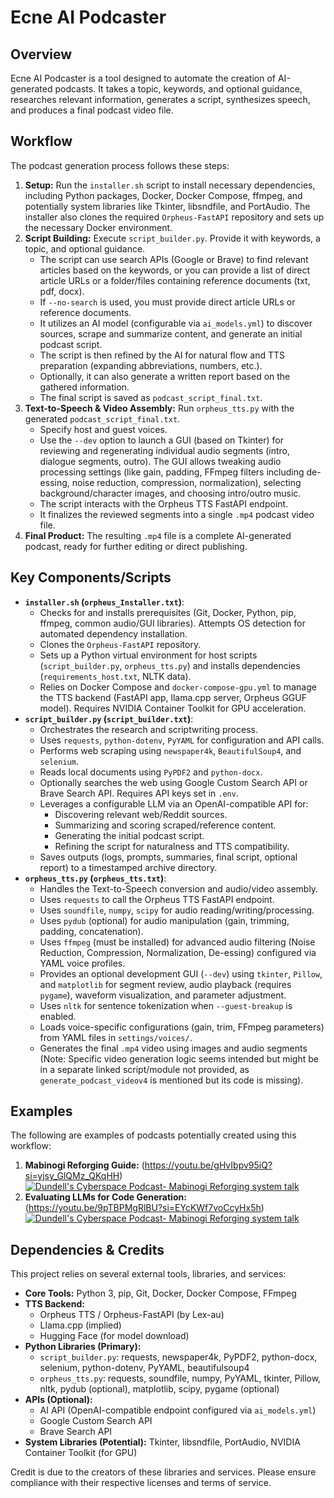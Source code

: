# Ecne AI Podcaster

## Overview

Ecne AI Podcaster is a tool designed to automate the creation of AI-generated podcasts. It takes a topic, keywords, and optional guidance, researches relevant information, generates a script, synthesizes speech, and produces a final podcast video file.

## Workflow

The podcast generation process follows these steps:

1.  **Setup:** Run the `installer.sh` script to install necessary dependencies, including Python packages, Docker, Docker Compose, ffmpeg, and potentially system libraries like Tkinter, libsndfile, and PortAudio. The installer also clones the required `Orpheus-FastAPI` repository and sets up the necessary Docker environment.
2.  **Script Building:** Execute `script_builder.py`. Provide it with keywords, a topic, and optional guidance.
    * The script can use search APIs (Google or Brave) to find relevant articles based on the keywords, or you can provide a list of direct article URLs or a folder/files containing reference documents (txt, pdf, docx).
    * If `--no-search` is used, you must provide direct article URLs or reference documents.
    * It utilizes an AI model (configurable via `ai_models.yml`) to discover sources, scrape and summarize content, and generate an initial podcast script.
    * The script is then refined by the AI for natural flow and TTS preparation (expanding abbreviations, numbers, etc.).
    * Optionally, it can also generate a written report based on the gathered information.
    * The final script is saved as `podcast_script_final.txt`.
3.  **Text-to-Speech & Video Assembly:** Run `orpheus_tts.py` with the generated `podcast_script_final.txt`.
    * Specify host and guest voices.
    * Use the `--dev` option to launch a GUI (based on Tkinter) for reviewing and regenerating individual audio segments (intro, dialogue segments, outro). The GUI allows tweaking audio processing settings (like gain, padding, FFmpeg filters including de-essing, noise reduction, compression, normalization), selecting background/character images, and choosing intro/outro music.
    * The script interacts with the Orpheus TTS FastAPI endpoint.
    * It finalizes the reviewed segments into a single `.mp4` podcast video file.
4.  **Final Product:** The resulting `.mp4` file is a complete AI-generated podcast, ready for further editing or direct publishing.

## Key Components/Scripts

* **`installer.sh` (`orpheus_Installer.txt`)**:
    * Checks for and installs prerequisites (Git, Docker, Python, pip, ffmpeg, common audio/GUI libraries). Attempts OS detection for automated dependency installation.
    * Clones the `Orpheus-FastAPI` repository.
    * Sets up a Python virtual environment for host scripts (`script_builder.py`, `orpheus_tts.py`) and installs dependencies (`requirements_host.txt`, NLTK data).
    * Relies on Docker Compose and `docker-compose-gpu.yml` to manage the TTS backend (FastAPI app, llama.cpp server, Orpheus GGUF model). Requires NVIDIA Container Toolkit for GPU acceleration.
* **`script_builder.py` (`script_builder.txt`)**:
    * Orchestrates the research and scriptwriting process.
    * Uses `requests`, `python-dotenv`, `PyYAML` for configuration and API calls.
    * Performs web scraping using `newspaper4k`, `BeautifulSoup4`, and `selenium`.
    * Reads local documents using `PyPDF2` and `python-docx`.
    * Optionally searches the web using Google Custom Search API or Brave Search API. Requires API keys set in `.env`.
    * Leverages a configurable LLM via an OpenAI-compatible API for:
        * Discovering relevant web/Reddit sources.
        * Summarizing and scoring scraped/reference content.
        * Generating the initial podcast script.
        * Refining the script for naturalness and TTS compatibility.
    * Saves outputs (logs, prompts, summaries, final script, optional report) to a timestamped archive directory.
* **`orpheus_tts.py` (`orpheus_tts.txt`)**:
    * Handles the Text-to-Speech conversion and audio/video assembly.
    * Uses `requests` to call the Orpheus TTS FastAPI endpoint.
    * Uses `soundfile`, `numpy`, `scipy` for audio reading/writing/processing.
    * Uses `pydub` (optional) for audio manipulation (gain, trimming, padding, concatenation).
    * Uses `ffmpeg` (must be installed) for advanced audio filtering (Noise Reduction, Compression, Normalization, De-essing) configured via YAML voice profiles.
    * Provides an optional development GUI (`--dev`) using `tkinter`, `Pillow`, and `matplotlib` for segment review, audio playback (requires `pygame`), waveform visualization, and parameter adjustment.
    * Uses `nltk` for sentence tokenization when `--guest-breakup` is enabled.
    * Loads voice-specific configurations (gain, trim, FFmpeg parameters) from YAML files in `settings/voices/`.
    * Generates the final `.mp4` video using images and audio segments (Note: Specific video generation logic seems intended but might be in a separate linked script/module not provided, as `generate_podcast_videov4` is mentioned but its code is missing).

## Examples

The following are examples of podcasts potentially created using this workflow:

1.  **Mabinogi Reforging Guide:**  (https://youtu.be/gHvIbpv95iQ?si=yjsy_GlQMz_QKqHH)
[![Dundell's Cyberspace Podcast- Mabinogi Reforging system talk](https://i.ytimg.com/vi/gHvIbpv95iQ/hqdefault.jpg)](https://www.youtube.com/watch?v=gHvIbpv95iQ&t "Dundell's Cyberspace Podcast- Mabinogi Reforging system talk")
3.  **Evaluating LLMs for Code Generation:** (https://youtu.be/9pTBPMgRlBU?si=EYcKWf7voCcyHx5h)
[![Dundell's Cyberspace Podcast- Mabinogi Reforging system talk](https://i.ytimg.com/vi/9pTBPMgRlBU/hqdefault.jpg)](https://www.youtube.com/watch?v=9pTBPMgRlBU&t "Dundell's Cyberspace Podcast - Evaluating LLMs for Code Generation")



## Dependencies & Credits

This project relies on several external tools, libraries, and services:

* **Core Tools:** Python 3, pip, Git, Docker, Docker Compose, FFmpeg
* **TTS Backend:**
    * Orpheus TTS / Orpheus-FastAPI (by Lex-au)
    * Llama.cpp (implied)
    * Hugging Face (for model download)
* **Python Libraries (Primary):**
    * `script_builder.py`: requests, newspaper4k, PyPDF2, python-docx, selenium, python-dotenv, PyYAML, beautifulsoup4
    * `orpheus_tts.py`: requests, soundfile, numpy, PyYAML, tkinter, Pillow, nltk, pydub (optional), matplotlib, scipy, pygame (optional)
* **APIs (Optional):**
    * AI API (OpenAI-compatible endpoint configured via `ai_models.yml`)
    * Google Custom Search API
    * Brave Search API
* **System Libraries (Potential):** Tkinter, libsndfile, PortAudio, NVIDIA Container Toolkit (for GPU)

Credit is due to the creators of these libraries and services. Please ensure compliance with their respective licenses and terms of service.
